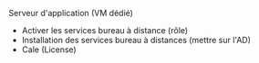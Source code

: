 
Serveur d'application (VM dédié) 

- Activer les services bureau à distance (rôle)
- Installation des services bureau à distances (mettre sur l'AD)
- Cale (License) 

